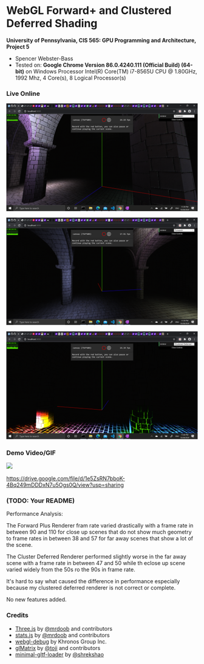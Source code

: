 WebGL Forward+ and Clustered Deferred Shading
======================

**University of Pennsylvania, CIS 565: GPU Programming and Architecture, Project 5**

* Spencer Webster-Bass
* Tested on: **Google Chrome Version 86.0.4240.111 (Official Build) (64-bit)** on
  Windows Processor	Intel(R) Core(TM) i7-8565U CPU @ 1.80GHz, 1992 Mhz, 4 Core(s), 8 Logical Processor(s)

### Live Online

![](img/forward+0.png)

![](img/forward+1.png)

![](img/cluster_deferred0.png)

### Demo Video/GIF

[![](img/video.png)](TODO)

https://drive.google.com/file/d/1e5ZsRN7bboK-4Bq249mDDDxN7u5Ogs0Q/view?usp=sharing

### (TODO: Your README)

Performance Analysis:

The Forward Plus Renderer fram rate varied drastically with a frame rate in between 90 and 110 for close up scenes that do not show much geometry to frame rates in between 38 and 57 for far away scenes that show a lot of the scene.

The Cluster Deferred Renderer performed slightly worse in the far away scene with a frame rate in between 47 and 50 while th eclose up scene varied widely from the 50s ro the 90s in frame rate.

It's hard to say what caused the difference in performance especially because my clustered deferred renderer is not correct or complete.

No new features added.


### Credits

* [Three.js](https://github.com/mrdoob/three.js) by [@mrdoob](https://github.com/mrdoob) and contributors
* [stats.js](https://github.com/mrdoob/stats.js) by [@mrdoob](https://github.com/mrdoob) and contributors
* [webgl-debug](https://github.com/KhronosGroup/WebGLDeveloperTools) by Khronos Group Inc.
* [glMatrix](https://github.com/toji/gl-matrix) by [@toji](https://github.com/toji) and contributors
* [minimal-gltf-loader](https://github.com/shrekshao/minimal-gltf-loader) by [@shrekshao](https://github.com/shrekshao)
